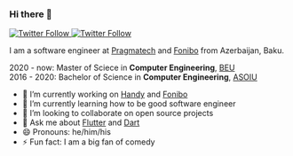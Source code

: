 ### Hi there 👋

<a href="https://twitter.com/yusubov_kanan">
<img alt="Twitter Follow" src="https://img.shields.io/twitter/follow/yusubov_kanan?style=social">
</a>

<a href="https://twitter.com/flutter_aze">
<img alt="Twitter Follow" src="https://img.shields.io/twitter/follow/flutter_aze?style=social">
</a>


I am a software engineer at [Pragmatech](https://www.pragmatech.az/) and [Fonibo](https://github.com/fonibo/) from Azerbaijan, Baku.

2020 - now: Master of Sciece in **Computer Engineering**, [BEU](http://www.beu.edu.az/en) </br>
2016 - 2020: Bachelor of Science in **Computer Engineering**, [ASOIU](http://www.asoiu.edu.az/en)

- 🔭 I’m currently working on [Handy](https://github.com/yusubx/Handy) and [Fonibo](https://fonibo.com/)
- 🌱 I’m currently learning how to be good software engineer
- 👯 I’m looking to collaborate on open source projects
- 💬 Ask me about [Flutter](https://github.com/flutter/flutter) and [Dart](https://github.com/dart-lang)
- 😄 Pronouns: he/him/his
- ⚡ Fun fact: I am a big fan of comedy

